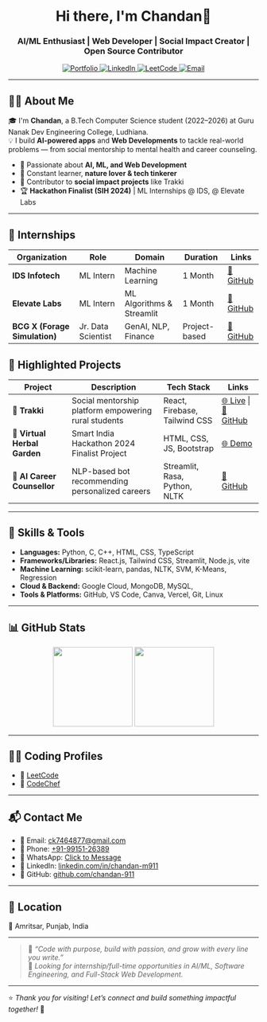 <h1 align="center">Hi there, I'm Chandan👋</h1>
<h3 align="center">AI/ML Enthusiast | Web Developer | Social Impact Creator | Open Source Contributor</h3>

<p align="center">
  <a href="https://chandan-911.vercel.app" target="_blank">
    <img src="https://img.shields.io/badge/Portfolio-%23000000?style=for-the-badge&logo=github&logoColor=white" alt="Portfolio" />
  </a>
  <a href="https://linkedin.com/in/chandan-m911/" target="_blank">
    <img src="https://img.shields.io/badge/LinkedIn-%230077B5?style=for-the-badge&logo=linkedin&logoColor=white" alt="LinkedIn" />
  </a>
  <a href="https://leetcode.com/u/chandan911/" target="_blank">
    <img src="https://img.shields.io/badge/LeetCode-%23000000?style=for-the-badge&logo=leetcode&logoColor=yellow" alt="LeetCode" />
  </a>
  <a href="mailto:ck7464877@gmail.com" target="_blank">
    <img src="https://img.shields.io/badge/Email-%23D44638?style=for-the-badge&logo=gmail&logoColor=white" alt="Email" />
  </a>
</p>

---

## 👨‍💻 About Me

🎓 I'm **Chandan**, a B.Tech Computer Science student (2022–2026) at Guru Nanak Dev Engineering College, Ludhiana.  
💡 I build **AI-powered apps** and **Web Developments** to tackle real-world problems — from social mentorship to mental health and career counseling.

- 🧠 Passionate about **AI, ML, and Web Development**  
- 🌱 Constant learner, **nature lover & tech tinkerer**  
- 🤝 Contributor to **social impact projects** like Trakki  
- 🏆 **Hackathon Finalist (SIH 2024)** | ML Internships @ IDS, @ Elevate Labs  

---
## 💼 Internships

| Organization | Role | Domain | Duration | Links |
|--------------|------|--------|----------|--------|
| **IDS Infotech** | ML Intern | Machine Learning | 1 Month | [🔗 GitHub](https://github.com/chandan-911/ElevateLabsInternshipML) |
| **Elevate Labs** | ML Intern | ML Algorithms & Streamlit | 1 Month | [🔗 GitHub](https://github.com/chandan-911/ElevateLabsInternshipML) |
| **BCG X (Forage Simulation)** | Jr. Data Scientist | GenAI, NLP, Finance | Project-based | [🔗 GitHub](https://github.com/chandan-911/AI-Career-Counsellor) |

## 🚀 Highlighted Projects

| Project | Description | Tech Stack | Links |
|--------|-------------|------------|-------|
| **🌱 Trakki** | Social mentorship platform empowering rural students | React, Firebase, Tailwind CSS | [🌐 Live](https://chandan-911.github.io/Trakki/) \| [📂 GitHub](https://github.com/chandan-911/Trakki) |
| **🧪 Virtual Herbal Garden** | Smart India Hackathon 2024 Finalist Project | HTML, CSS, JS, Bootstrap | [🌐 Demo](https://srijansingh9.github.io/virtual-herbal-garden/) |
| **🧠 AI Career Counsellor** | NLP-based bot recommending personalized careers | Streamlit, Rasa, Python, NLTK | [📂 GitHub](https://github.com/chandan-911/AI-Career-Counsellor) |


---

## 🧠 Skills & Tools

- **Languages:** Python, C, C++, HTML, CSS, TypeScript  
- **Frameworks/Libraries:** React.js, Tailwind CSS, Streamlit, Node.js, vite  
- **Machine Learning:** scikit-learn, pandas, NLTK, SVM, K-Means, Regression  
- **Cloud & Backend:** Google Cloud, MongoDB, MySQL, 
- **Tools & Platforms:** GitHub, VS Code, Canva, Vercel, Git, Linux

---

## 📊 GitHub Stats

<p align="center">
  <img src="https://github-readme-stats.vercel.app/api?username=chandan-911&show_icons=true&theme=radical&count_private=true" height="160" />
  <img src="https://github-readme-stats.vercel.app/api/top-langs/?username=chandan-911&layout=compact&theme=radical" height="160" />
</p>

---

## 🧑‍💻 Coding Profiles

- 🧩 [LeetCode](https://leetcode.com/u/chandan911/)  
- 🧠 [CodeChef](https://www.codechef.com/users/chandan_911)

---

## 📬 Contact Me

- 📧 Email: [ck7464877@gmail.com](mailto:ck7464877@gmail.com)  
- 📱 Phone: [+91-99151-26389](tel:+919915126389)  
- 💬 WhatsApp: [Click to Message](https://wa.me/919915126389)  
- 🔗 LinkedIn: [linkedin.com/in/chandan-m911](https://linkedin.com/in/chandan-m911)  
- 🐙 GitHub: [github.com/chandan-911](https://github.com/chandan-911)

---

## 📍 Location

📌 Amritsar, Punjab, India  

---

> 💬 _“Code with purpose, build with passion, and grow with every line you write.”_  
> 📌 *Looking for internship/full-time opportunities in AI/ML, Software Engineering, and Full-Stack Web Development.*

---

⭐ *Thank you for visiting! Let’s connect and build something impactful together!* 🚀
